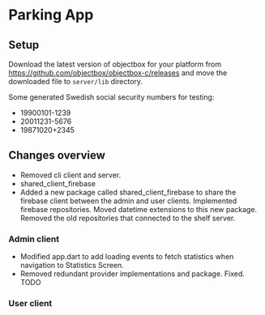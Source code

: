 # Parking App

## Setup

Download the latest version of objectbox for your platform from
https://github.com/objectbox/objectbox-c/releases and move the downloaded file to `server/lib`
directory.

Some generated Swedish social security numbers for testing:

- 19900101-1239
- 20011231-5676
- 19871020+2345

## Changes overview

- Removed cli client and server.
- shared_client_firebase
- Added a new package called shared_client_firebase to share the firebase client between the admin
  and user clients. Implemented firebase repositories. Moved datetime extensions to this new
  package. Removed the old repositories that connected to the shelf server.

### Admin client

- Modified app.dart to add loading events to fetch statistics when navigation to Statistics Screen.
- Removed redundant provider implementations and package.
  Fixed. TODO

### User client

